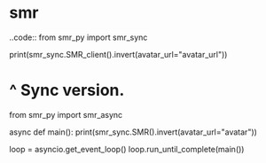 # smr
..code::
from smr_py import smr_sync


print(smr_sync.SMR_client().invert(avatar_url="avatar_url"))

# ^ Sync version.

from smr_py import smr_async


async def main():
  print(smr_sync.SMR().invert(avatar_url="avatar"))
  
loop = asyncio.get_event_loop()
loop.run_until_complete(main())
